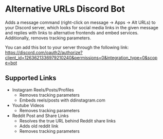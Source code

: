# Alternative URLs Discord Bot

Adds a message command (right-click on message -> Apps -> Alt URLs) to your Discord server,
which looks for social media links in the given message and replies with links to
alternative frontends and embed services.
Additionally, removes tracking parameters.

You can add this bot to your server through the following link:
https://discord.com/oauth2/authorize?client_id=1263621336979210240&permissions=0&integration_type=0&scope=bot

## Supported Links

- Instagram Reels/Posts/Profiles
    - Removes tracking parameters
    - Embeds reels/posts with ddinstagram.com
- Youtube Videos
    - Removes tracking parameters
- Reddit Post and Share Links
    - Resolves the true URL behind Reddit share links
    - Adds old reddit link
    - Removes tracking parameters
